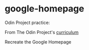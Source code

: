 # google-homepage
Odin Project practice:

From The Odin Project's [curriculum](http://www.theodinproject.com/web-development-101/html-css)

Recreate the Google Homepage
